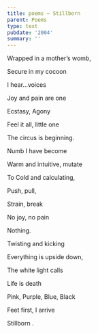 ```yaml
---
title: poems ~ Stillborn
parent: Poems
type: text
pubdate: '2004'
summary: ''
---
```

Wrapped in a mother’s womb,

Secure in my cocoon

I hear…voices

Joy and pain are one

Ecstasy, Agony

Feel it all, little one

The circus is beginning.



Numb I have become

Warm and intuitive, mutate

To Cold and calculating,

Push, pull,

Strain, break

No joy, no pain

Nothing.



Twisting and kicking

Everything is upside down,

The white light calls

Life is death

Pink, Purple, Blue, Black

Feet first, I arrive

Stillborn .
